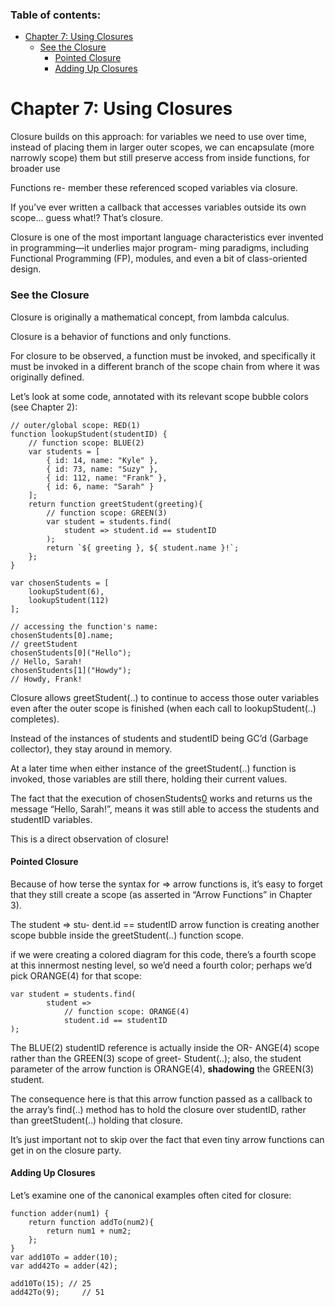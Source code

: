 ### Table of contents: <!-- omit in toc -->

- [Chapter 7: Using Closures](#chapter-7-using-closures)
    - [See the Closure](#see-the-closure)
      - [Pointed Closure](#pointed-closure)
      - [Adding Up Closures](#adding-up-closures)

# Chapter 7: Using Closures

Closure builds on this approach: for variables we need to use over time, instead of placing them in larger outer scopes, we can encapsulate (more narrowly scope) them but still preserve access from inside functions, for broader use

Functions re- member these referenced scoped variables via closure.

If you’ve ever written a callback that accesses variables outside its own scope... guess what!? That’s closure.

Closure is one of the most important language characteristics ever invented in programming—it underlies major program- ming paradigms, including Functional Programming (FP), modules, and even a bit of class-oriented design.

### See the Closure

Closure is originally a mathematical concept, from lambda calculus.

Closure is a behavior of functions and only functions. 

For closure to be observed, a function must be invoked, and specifically it must be invoked in a different branch of the scope chain from where it was originally defined.

Let’s look at some code, annotated with its relevant scope bubble colors (see Chapter 2):

```Js
// outer/global scope: RED(1)
function lookupStudent(studentID) { 
    // function scope: BLUE(2)
    var students = [
        { id: 14, name: "Kyle" }, 
        { id: 73, name: "Suzy" }, 
        { id: 112, name: "Frank" }, 
        { id: 6, name: "Sarah" }
    ];
    return function greetStudent(greeting){
        // function scope: GREEN(3)
        var student = students.find(
            student => student.id == studentID
        );
        return `${ greeting }, ${ student.name }!`; 
    };
}

var chosenStudents = [ 
    lookupStudent(6), 
    lookupStudent(112)
];

// accessing the function's name:
chosenStudents[0].name;
// greetStudent
chosenStudents[0]("Hello");
// Hello, Sarah!
chosenStudents[1]("Howdy");
// Howdy, Frank!
```

Closure allows greetStudent(..) to continue to access those outer variables even after the outer scope is finished (when each call to lookupStudent(..) completes).

Instead of the instances of students and studentID being GC’d (Garbage collector), they stay around in memory. 

At a later time when either instance of the greetStudent(..) function is invoked, those variables are still there, holding their current values.

The fact that the execution of chosenStudents[0]("Hello") works and returns us the message “Hello, Sarah!”, means it was still able to access the students and studentID variables.

This is a direct observation of closure!

#### Pointed Closure

Because of how terse the syntax for => arrow functions is, it’s easy to forget that they still create a scope (as asserted in “Arrow Functions” in Chapter 3).

The student => stu- dent.id == studentID arrow function is creating another scope bubble inside the greetStudent(..) function scope.

if we were creating a colored diagram for this code, there’s a fourth scope at this innermost nesting level, so we’d need a fourth color; perhaps we’d pick ORANGE(4) for that scope:

```Js
var student = students.find(
        student =>
            // function scope: ORANGE(4)
            student.id == studentID
);
```

The BLUE(2) studentID reference is actually inside the OR- ANGE(4) scope rather than the GREEN(3) scope of greet- Student(..); also, the student parameter of the arrow function is ORANGE(4), **shadowing** the GREEN(3) student.

The consequence here is that this arrow function passed as a callback to the array’s find(..) method has to hold the closure over studentID, rather than greetStudent(..) holding that closure.

It’s just important not to skip over the fact that even tiny arrow functions can get in on the closure party.

#### Adding Up Closures

Let’s examine one of the canonical examples often cited for closure:

```Js
function adder(num1) {
    return function addTo(num2){
        return num1 + num2; 
    };
}
var add10To = adder(10);
var add42To = adder(42); 

add10To(15); // 25
add42To(9);     // 51
```